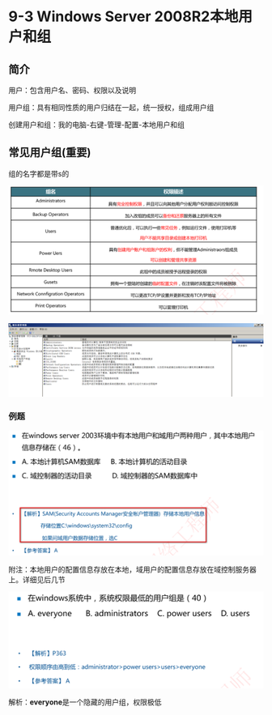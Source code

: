 # 9-3 Windows Server 2008R2本地用户和组

## 简介

用户：包含用户名、密码、权限以及说明

用户组：具有相同性质的用户归结在一起，统一授权，组成用户组

创建用户和组：我的电脑-右键-管理-配置-本地用户和组

## 常见用户组(重要)

组的名字都是带s的

![image-20230309205633280](./assets/image-20230309205633280.png)

![image-20230924161141120](./assets/image-20230924161141120.png)

### 例题

![image-20230309210240185](./assets/image-20230309210240185.png)

附注：本地用户的配置信息存放在本地，域用户的配置信息存放在域控制服务器上。详细见后几节

![image-20230309210518710](./assets/image-20230309210518710.png)

解析：**everyone**是一个隐藏的用户组，权限极低
